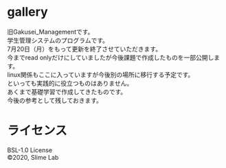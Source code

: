 # gallery
旧Gakusei_Managementです。  
学生管理システムのプログラムです。  
7月20日（月）をもって更新を終了させていただきます。  
今までread onlyだけにしていましたが今後課題で作成したものを一部公開します。  
linux関係もここに入っていますが今後別の場所に移行する予定です。  
といっても実践的に役立つものはありません。  
あくまで基礎学習で作成してきたものです。  
今後の参考として残しておきます。  
 
# ライセンス
BSL-1.0 License  
&#169;2020, Slime Lab
